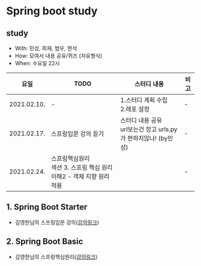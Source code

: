 # Spring boot study
## study
- With: 민성, 희재, 범우, 현석
- How: 모여서 내용 공유/퀴즈 (자유형식)
- When: 수요일 22시


|요일|TODO|스터디 내용|비고|
|---|----|---|---|
|2021.02.10.|-|1.스터디 계획 수립</br>2.레포 설정|-|
|2021.02.17.|스프링입문 강의 듣기|스터디 내용 공유</br>url보는건 장고 urls.py가 편하지않나! (by민성)|-|
|2021.02.24.|스프링핵심원리</br>섹션 3. 스프링 핵심 원리 이해2 - 객체 지향 원리 적용||-|
   

## 1. Spring Boot Starter
- 김영한님의 스프링입문 강의([강의링크](https://www.inflearn.com/course/%EC%8A%A4%ED%94%84%EB%A7%81-%EC%9E%85%EB%AC%B8-%EC%8A%A4%ED%94%84%EB%A7%81%EB%B6%80%ED%8A%B8))

## 2. Spring Boot Basic
- 김영한님의 스프링핵심원리([강의링크](https://www.inflearn.com/course/%EC%8A%A4%ED%94%84%EB%A7%81-%ED%95%B5%EC%8B%AC-%EC%9B%90%EB%A6%AC-%EA%B8%B0%EB%B3%B8%ED%8E%B8#))